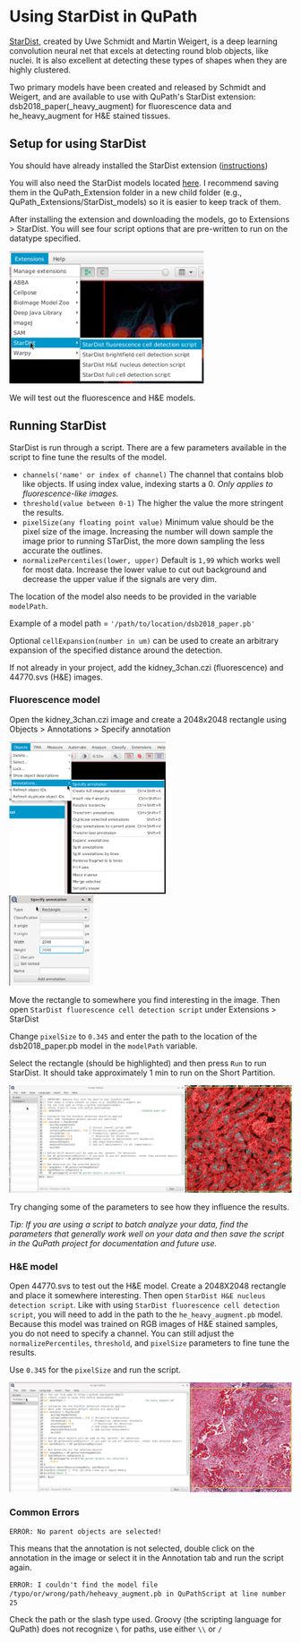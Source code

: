 # Using StarDist in QuPath
[StarDist](https://github.com/stardist), created by Uwe Schmidt and Martin Weigert, is a deep learning convolution neural net that excels at detecting round blob objects, like nuclei. It is also excellent at detecting these types of shapes when they are highly clustered.

Two primary models have been created and released by Schmidt and Weigert, and are available to use with QuPath's StarDist extension: dsb2018_paper(_heavy_augment) for fluorescence data and he_heavy_augment for H&E stained tissues. 

## Setup for using StarDist
You should have already installed the StarDist extension ([instructions](/Tutorials/Setup_extenstions.md))

You will also need the StarDist models located [here](/Tutorials/StarDist_Models/). I recommend saving them in the QuPath_Extension folder in a new child folder (e.g., QuPath_Extensions/StarDist_models) so it is easier to keep track of them.

After installing the extension and downloading the models, go to Extensions > StarDist. You will see four script options that are pre-written to run on the datatype specified.

<img src='/Tutorials/PNGs/StarDist_Scripts.png' width='347' height='237'><br>

We will test out the fluorescence and H&E models.

## Running StarDist
StarDist is run through a script. There are a few parameters available in the script to fine tune the results of the model.

- `channels('name' or index of channel)` The channel that contains blob like objects. If using index value, indexing starts a 0. *Only applies to fluorescence-like images.*
- `threshold(value between 0-1)` The higher the value the more stringent the results.
- `pixelSize(any floating point value)` Minimum value should be the pixel size of the image. Increasing the number will down sample the image prior to running STarDist, the more down sampling the less accurate the outlines.
- `normalizePercentiles(lower, upper)` Default is `1,99` which works well for most data. Increase the lower value to cut out background and decrease the upper value if the signals are very dim. 

The location of the model also needs to be provided in the variable `modelPath`.

Example of a model path = `'/path/to/location/dsb2018_paper.pb'`

Optional `cellExpansion(number in um)` can be used to create an arbitrary expansion of the specified distance around the detection.

If not already in your project, add the kidney_3chan.czi (fluorescence) and 44770.svs (H&E) images.

### Fluorescence model
Open the kidney_3chan.czi image and create a 2048x2048 rectangle using Objects > Annotations > Specify annotation

<img src='/Tutorials/PNGs/SpecifyAnnotation.png' width='279' height='272'><br>
<img src='/Tutorials/PNGs/SpecifyAnnotation2.png' width='150' height='161'><br>

Move the rectangle to somewhere you find interesting in the image. Then open `StarDist fluorescence cell detection script` under Extensions > StarDist

Change `pixelSize` to `0.345` and enter the path to the location of the dsb2018_paper.pb model in the `modelPath` variable.

Select the rectangle (should be highlighted) and then press `Run` to run StarDist. It should take approximately 1 min to run on the Short Partition.

![StarDist Results fluorescence](/Tutorials/PNGs/StarDist_Results.png)

Try changing some of the parameters to see how they influence the results.

*Tip: If you are using a script to batch analyze your data, find the parameters that generally work well on your data and then save the script in the QuPath project for documentation and future use.*

### H&E model
Open 44770.svs to test out the H&E model. Create a 2048X2048 rectangle and place it somewhere interesting. Then open `StarDist H&E nucleus detection script`. Like with using `StarDist fluorescence cell detection script`, you will need to add in the path to the `he_heavy_augment.pb` model. Because this model was trained on RGB images of H&E stained samples, you do not need to specify a channel. You can still adjust the `normalizePercentiles`, `threshold`, and `pixelSize` parameters to fine tune the results. 

Use `0.345` for the `pixelSize` and run the script.

![StarDist Results H&E](/Tutorials/PNGs/StarDist_Results2.png)

### Common Errors
```
ERROR: No parent objects are selected!
```
This means that the annotation is not selected, double click on the annotation in the image or select it in the Annotation tab and run the script again.

```
ERROR: I couldn't find the model file /typo/or/wrong/path/heheavy_augment.pb in QuPathScript at line number 25
```
Check the path or the slash type used. Groovy (the scripting language for QuPath) does not recognize `\` for paths, use either `\\` or `/`
